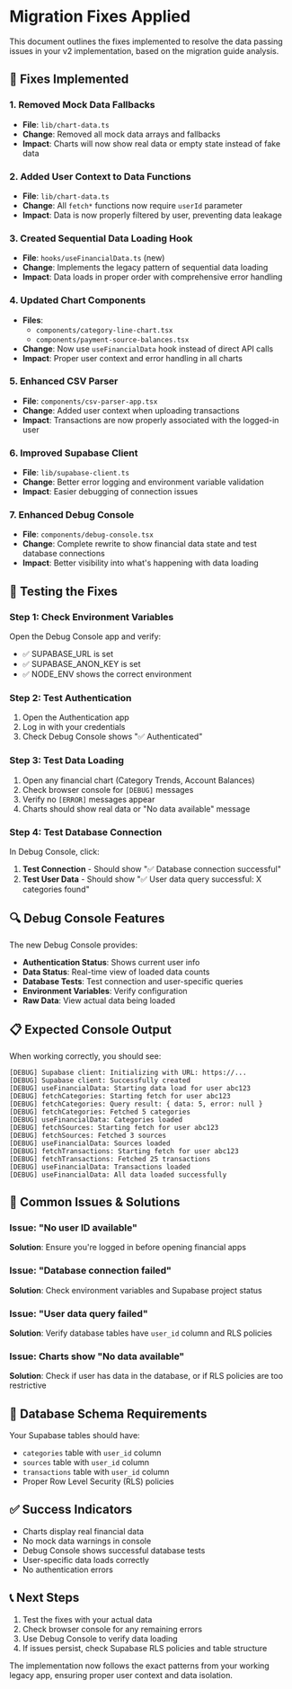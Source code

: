 # Migration Fixes Applied

This document outlines the fixes implemented to resolve the data passing issues in your v2 implementation, based on the migration guide analysis.

## 🔧 Fixes Implemented

### 1. **Removed Mock Data Fallbacks**
- **File**: `lib/chart-data.ts`
- **Change**: Removed all mock data arrays and fallbacks
- **Impact**: Charts will now show real data or empty state instead of fake data

### 2. **Added User Context to Data Functions**
- **File**: `lib/chart-data.ts`
- **Change**: All `fetch*` functions now require `userId` parameter
- **Impact**: Data is now properly filtered by user, preventing data leakage

### 3. **Created Sequential Data Loading Hook**
- **File**: `hooks/useFinancialData.ts` (new)
- **Change**: Implements the legacy pattern of sequential data loading
- **Impact**: Data loads in proper order with comprehensive error handling

### 4. **Updated Chart Components**
- **Files**: 
  - `components/category-line-chart.tsx`
  - `components/payment-source-balances.tsx`
- **Change**: Now use `useFinancialData` hook instead of direct API calls
- **Impact**: Proper user context and error handling in all charts

### 5. **Enhanced CSV Parser**
- **File**: `components/csv-parser-app.tsx`
- **Change**: Added user context when uploading transactions
- **Impact**: Transactions are now properly associated with the logged-in user

### 6. **Improved Supabase Client**
- **File**: `lib/supabase-client.ts`
- **Change**: Better error logging and environment variable validation
- **Impact**: Easier debugging of connection issues

### 7. **Enhanced Debug Console**
- **File**: `components/debug-console.tsx`
- **Change**: Complete rewrite to show financial data state and test database connections
- **Impact**: Better visibility into what's happening with data loading

## 🧪 Testing the Fixes

### Step 1: Check Environment Variables
Open the Debug Console app and verify:
- ✅ SUPABASE_URL is set
- ✅ SUPABASE_ANON_KEY is set
- ✅ NODE_ENV shows the correct environment

### Step 2: Test Authentication
1. Open the Authentication app
2. Log in with your credentials
3. Check Debug Console shows "✅ Authenticated"

### Step 3: Test Data Loading
1. Open any financial chart (Category Trends, Account Balances)
2. Check browser console for `[DEBUG]` messages
3. Verify no `[ERROR]` messages appear
4. Charts should show real data or "No data available" message

### Step 4: Test Database Connection
In Debug Console, click:
1. **Test Connection** - Should show "✅ Database connection successful"
2. **Test User Data** - Should show "✅ User data query successful: X categories found"

## 🔍 Debug Console Features

The new Debug Console provides:
- **Authentication Status**: Shows current user info
- **Data Status**: Real-time view of loaded data counts
- **Database Tests**: Test connection and user-specific queries
- **Environment Variables**: Verify configuration
- **Raw Data**: View actual data being loaded

## 📋 Expected Console Output

When working correctly, you should see:
```
[DEBUG] Supabase client: Initializing with URL: https://...
[DEBUG] Supabase client: Successfully created
[DEBUG] useFinancialData: Starting data load for user abc123
[DEBUG] fetchCategories: Starting fetch for user abc123
[DEBUG] fetchCategories: Query result: { data: 5, error: null }
[DEBUG] fetchCategories: Fetched 5 categories
[DEBUG] useFinancialData: Categories loaded
[DEBUG] fetchSources: Starting fetch for user abc123
[DEBUG] fetchSources: Fetched 3 sources
[DEBUG] useFinancialData: Sources loaded
[DEBUG] fetchTransactions: Starting fetch for user abc123
[DEBUG] fetchTransactions: Fetched 25 transactions
[DEBUG] useFinancialData: Transactions loaded
[DEBUG] useFinancialData: All data loaded successfully
```

## 🚨 Common Issues & Solutions

### Issue: "No user ID available"
**Solution**: Ensure you're logged in before opening financial apps

### Issue: "Database connection failed"
**Solution**: Check environment variables and Supabase project status

### Issue: "User data query failed"
**Solution**: Verify database tables have `user_id` column and RLS policies

### Issue: Charts show "No data available"
**Solution**: Check if user has data in the database, or if RLS policies are too restrictive

## 🔗 Database Schema Requirements

Your Supabase tables should have:
- `categories` table with `user_id` column
- `sources` table with `user_id` column  
- `transactions` table with `user_id` column
- Proper Row Level Security (RLS) policies

## ✅ Success Indicators

- Charts display real financial data
- No mock data warnings in console
- Debug Console shows successful database tests
- User-specific data loads correctly
- No authentication errors

## 📞 Next Steps

1. Test the fixes with your actual data
2. Check browser console for any remaining errors
3. Use Debug Console to verify data loading
4. If issues persist, check Supabase RLS policies and table structure

The implementation now follows the exact patterns from your working legacy app, ensuring proper user context and data isolation.
